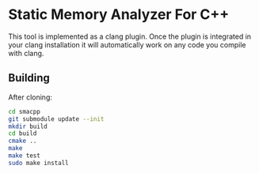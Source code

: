 Static Memory Analyzer For C++
==============================

This tool is implemented as a clang plugin. Once the plugin is
integrated in your clang installation it will automatically work on
any code you compile with clang.


Building
--------
After cloning:

```sh
cd smacpp
git submodule update --init
mkdir build
cd build
cmake ..
make
make test
sudo make install
```
